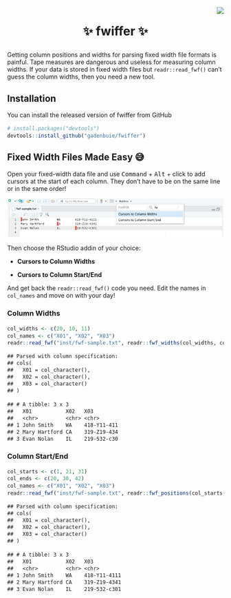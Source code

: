
<!-- badges: start -->

<!-- badges: end -->

<img src="https://media.giphy.com/media/6ZnDM7tOjKTRe/giphy-downsized.gif" align="right" />

<center>

<h1>

✨ fwiffer ✨

</h1>

</center>

Getting column positions and widths for parsing fixed width file formats
is painful. Tape measures are dangerous and useless for measuring column
widths. If your data is stored in fixed width files but
`readr::read_fwf()` can’t guess the column widths, then you need a new
tool.

## Installation

You can install the released version of fwiffer from GitHub

``` r
# install.packages("devtools")
devtools::install_github("gadenbuie/fwiffer")
```

## Fixed Width Files Made Easy 😅

Open your fixed-width data file and use <kbd>Command</kbd> +
<kbd>Alt</kbd> + click to add cursors at the start of each column. They
don’t have to be on the same line or in the same order\!

![](man/figures/fwiffer.png)

Then choose the RStudio addin of your choice:

  - **Cursors to Column Widths**

  - **Cursors to Column Start/End**

And get back the `readr::read_fwf()` code you need. Edit the names in
`col_names` and move on with your day\!

### Column Widths

``` r
col_widths <- c(20, 10, 11)
col_names <- c("X01", "X02", "X03")
readr::read_fwf("inst/fwf-sample.txt", readr::fwf_widths(col_widths, col_names))
```

    ## Parsed with column specification:
    ## cols(
    ##   X01 = col_character(),
    ##   X02 = col_character(),
    ##   X03 = col_character()
    ## )

    ## # A tibble: 3 x 3
    ##   X01           X02   X03        
    ##   <chr>         <chr> <chr>      
    ## 1 John Smith    WA    418-Y11-411
    ## 2 Mary Hartford CA    319-Z19-434
    ## 3 Evan Nolan    IL    219-532-c30

### Column Start/End

``` r
col_starts <- c(1, 21, 31)
col_ends <- c(20, 30, 42)
col_names <- c("X01", "X02", "X03")
readr::read_fwf("inst/fwf-sample.txt", readr::fwf_positions(col_starts, col_ends, col_names))
```

    ## Parsed with column specification:
    ## cols(
    ##   X01 = col_character(),
    ##   X02 = col_character(),
    ##   X03 = col_character()
    ## )

    ## # A tibble: 3 x 3
    ##   X01           X02   X03         
    ##   <chr>         <chr> <chr>       
    ## 1 John Smith    WA    418-Y11-4111
    ## 2 Mary Hartford CA    319-Z19-4341
    ## 3 Evan Nolan    IL    219-532-c301
